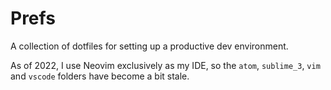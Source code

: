# Prefs

A collection of dotfiles for setting up a productive dev environment.

As of 2022, I use Neovim exclusively as my IDE, so the `atom`, `sublime_3`, `vim` and `vscode` folders have become a bit stale.
